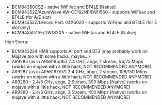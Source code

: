 * BCM94360CS2 - native WiFi/ac and BT4LE [Native]
* BCM94352Z/AzureWave AW-CE162NF/DW1560 - supports WiFi/ac and BT4LE (for A/E slot)
* BCM94352Z/Lenovo Part: 04X6020 - supports WiFi/ac and BT4LE (for E slot only)
* BCM94350ZAE/DW1820A - native WiFi/ac and BT4LE [Native]


High Sierra: 

* BCM943224 HMB supports Airport and BT3 (may probably work on Mojave too with some hacks, maybe...)
* AR9285 (as in AR5B195/95) 2.4 GHz, abgn, 1 stream, 54/75 Mbps (works on mojave with a little hack, NOT RECOMMENDED ANYMORE)
* AR9287 (as in AR5B197/97) 2.4 GHz, abgn, 2 stream, 108/150 Mbps (works on mojave with a little hack, NOT RECOMMENDED ANYMORE)
* AR9280 - 2.4/5 GHz, abgn, 2 Stream, 300 Mbps [Native] (works on mojave with a little hack, NOT RECOMMENDED ANYMORE)
* AR9380 - 2.4/5 GHz, abgn, 3 Stream, 450 Mbps [Native] (works on mojave with a little hack, NOT RECOMMENDED ANYMORE)
